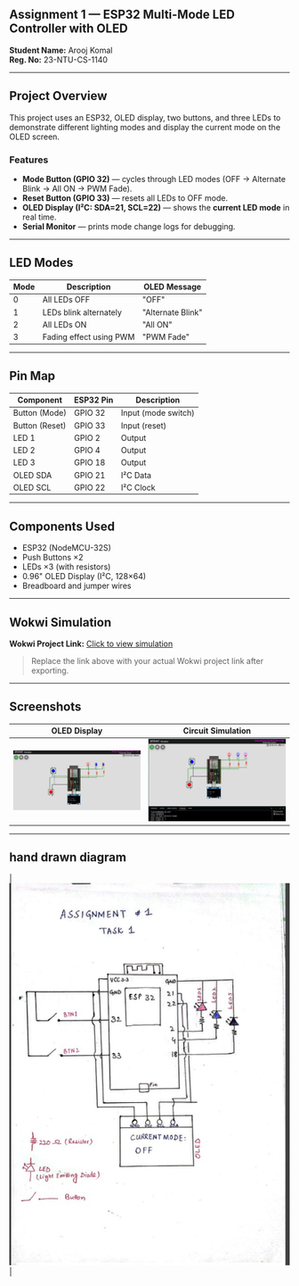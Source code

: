## Assignment 1 — ESP32 Multi-Mode LED Controller with OLED

**Student Name:** Arooj Komal  
**Reg. No:** 23-NTU-CS-1140  

---

## Project Overview

This project uses an ESP32, OLED display, two buttons, and three LEDs to demonstrate different lighting modes and display the current mode on the OLED screen.

###  Features
- **Mode Button (GPIO 32)** — cycles through LED modes (OFF → Alternate Blink → All ON → PWM Fade).  
- **Reset Button (GPIO 33)** — resets all LEDs to OFF mode.  
- **OLED Display (I²C: SDA=21, SCL=22)** — shows the **current LED mode** in real time.  
- **Serial Monitor** — prints mode change logs for debugging.

---

##  LED Modes

| Mode | Description            | OLED Message      |
|------|------------------------|-------------------|
| 0    | All LEDs OFF           | "OFF"             |
| 1    | LEDs blink alternately | "Alternate Blink" |
| 2    | All LEDs ON            | "All ON"          |
| 3    | Fading effect using PWM| "PWM Fade"        |

---

##  Pin Map

| Component     | ESP32 Pin | Description         |
|---------------|-----------|---------------------|
| Button (Mode) | GPIO 32   | Input (mode switch) |
| Button (Reset)| GPIO 33   | Input (reset)       |
| LED 1         | GPIO 2    | Output              |
| LED 2         | GPIO 4    | Output              |
| LED 3         | GPIO 18   | Output              |
| OLED SDA      | GPIO 21   | I²C Data            |
| OLED SCL      | GPIO 22   | I²C Clock           |

---

##  Components Used

- ESP32 (NodeMCU-32S)
- Push Buttons ×2  
- LEDs ×3 (with resistors)
- 0.96" OLED Display (I²C, 128×64)
- Breadboard and jumper wires

---

##  Wokwi Simulation

 **Wokwi Project Link:** [Click to view simulation](https://wokwi.com/projects/445888782551934977)

> Replace the link above with your actual Wokwi project link after exporting.

---

## Screenshots

| OLED Display | Circuit Simulation |
|---------------|--------------------|
| ![Alternate patterns](./Screenshots/Screen1.jpg) | ![All On](./Screenshots/Screen2.jpg) | ![PWM](./Screenshots/Screen3.jpg) | ![Reset](./Screenshots/Screen4.jpg) |

---

## hand drawn diagram
| ![Diagram](./Screenshots/Handwritten_diagram.jpg) |